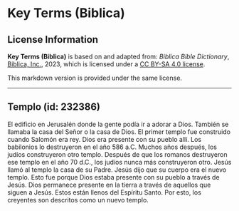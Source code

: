 # Key Terms (Biblica)

## License Information

**Key Terms (Biblica)** is based on and adapted from: _Biblica Bible Dictionary_, [Biblica, Inc.](https://www.biblica.com/), 2023, which is licensed under a [CC BY-SA 4.0 license](https://creativecommons.org/licenses/by-sa/4.0/legalcode.en).

This markdown version is provided under the same license.



--------------------------------

## Templo (id: 232386)

El edificio en Jerusalén donde la gente podía ir a adorar a Dios. También se llamaba la casa del Señor o la casa de Dios. El primer templo fue construido cuando Salomón era rey. Dios era presente con su pueblo allí. Los babilonios lo destruyeron en el año 586 a.C. Muchos años después, los judíos construyeron otro templo. Después de que los romanos destruyeron ese templo en el año 70 d.C., los judíos nunca más construyeron otro. Jesús llamó al templo la casa de su Padre. Jesús dijo que su cuerpo era el nuevo templo. Esto fue porque Dios estaba presente con su pueblo a través de Jesús. Dios permanece presente en la tierra a través de aquellos que siguen a Jesús. Estos están llenos del Espíritu Santo. Por esto, los creyentes son descritos como un nuevo templo.


